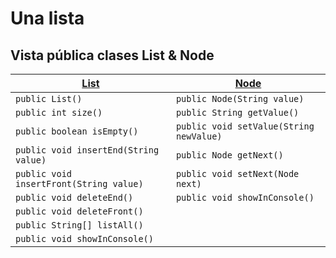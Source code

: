 # Una lista

## Vista pública clases List & Node

|[List](List.java)|[Node](Node.java)|
|-|-|
|`public List()`|`public Node(String value)`|
|`public int size()`|`public String getValue()`|
|`public boolean isEmpty()`|`public void setValue(String newValue)`|
|`public void insertEnd(String value)`|`public Node getNext()`|
|`public void insertFront(String value)`|`public void setNext(Node next)`|
|`public void deleteEnd()`|`public void showInConsole()`|
|`public void deleteFront()`||
|`public String[] listAll()`||
|`public void showInConsole()`||
